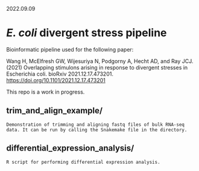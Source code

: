 2022.09.09

# _E. coli_ divergent stress pipeline
Bioinformatic pipeline used for the following paper:

Wang H, McElfresh GW, Wijesuriya N, Podgorny A, Hecht AD, and Ray JCJ. (2021) Overlapping stimulons arising in response to divergent stresses in Escherichia coli. bioRxiv 2021.12.17.473201. https://doi.org/10.1101/2021.12.17.473201

This repo is a work in progress. 

## trim_and_align_example/
    Demonstration of trimming and aligning fastq files of bulk RNA-seq data. It can be run by calling the Snakemake file in the directory.

## differential_expression_analysis/
    R script for performing differential expression analysis.
